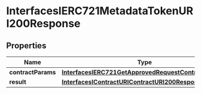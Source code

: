 

# InterfacesIERC721MetadataTokenURI200Response


## Properties

| Name | Type | Description | Notes |
|------------ | ------------- | ------------- | -------------|
|**contractParams** | [**InterfacesIERC721GetApprovedRequestContractParams**](InterfacesIERC721GetApprovedRequestContractParams.md) |  |  |
|**result** | [**InterfacesIContractURIContractURI200ResponseResult**](InterfacesIContractURIContractURI200ResponseResult.md) |  |  |




